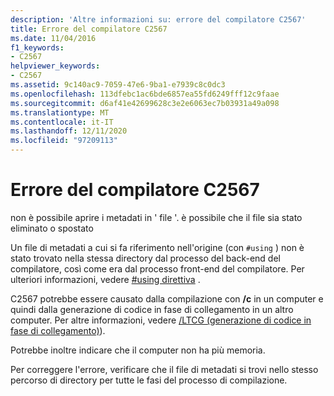 ```yaml
---
description: 'Altre informazioni su: errore del compilatore C2567'
title: Errore del compilatore C2567
ms.date: 11/04/2016
f1_keywords:
- C2567
helpviewer_keywords:
- C2567
ms.assetid: 9c140ac9-7059-47e6-9ba1-e7939c8c0dc3
ms.openlocfilehash: 113dfebc1ac6bde6857ea55fd6249fff12c9faae
ms.sourcegitcommit: d6af41e42699628c3e2e6063ec7b03931a49a098
ms.translationtype: MT
ms.contentlocale: it-IT
ms.lasthandoff: 12/11/2020
ms.locfileid: "97209113"
---
```

# <a name="compiler-error-c2567"></a>Errore del compilatore C2567

non è possibile aprire i metadati in ' file '. è possibile che il file sia stato eliminato o spostato

Un file di metadati a cui si fa riferimento nell'origine (con `#using` ) non è stato trovato nella stessa directory dal processo del back-end del compilatore, così come era dal processo front-end del compilatore. Per ulteriori informazioni, vedere [#using direttiva](../../preprocessor/hash-using-directive-cpp.md) .

C2567 potrebbe essere causato dalla compilazione con **/c** in un computer e quindi dalla generazione di codice in fase di collegamento in un altro computer. Per altre informazioni, vedere [/LTCG (generazione di codice in fase di collegamento)](../../build/reference/ltcg-link-time-code-generation.md)).

Potrebbe inoltre indicare che il computer non ha più memoria.

Per correggere l'errore, verificare che il file di metadati si trovi nello stesso percorso di directory per tutte le fasi del processo di compilazione.
